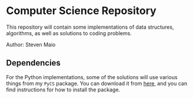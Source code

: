 # Computer Science Repository

This repository will contain some implementations of data structures, 
algorithms, as well as solutions to coding problems.

Author: Steven Maio

## Dependencies
For the Python implementations, some of the solutions will use various
things from my `PyCS` package. You can download it from
[here](https://github.com/StevenMaio/PyCS), and you can find instructions
for how to install the package.